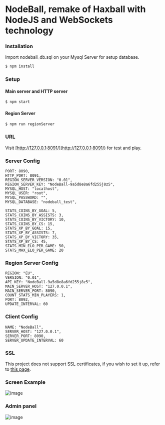 # NodeBall, remake of Haxball with NodeJS and WebSockets technology

### Installation
Import nodeball_db.sql on your Mysql Server for setup database.

```sh
$ npm install
```

### Setup

#### Main server and HTTP server
```sh
$ npm start
```

#### Region Server
```sh
$ npm run regionServer
```

### URL
Visit [http://127.0.0.1:8091/](http://127.0.0.1:8091/) for test and play. 

### Server Config
```
PORT: 8090,
HTTP_PORT: 8091,
REGION_SERVER_VERSION: "0.01",
REGION_SERVER_KEY: "NodeBall-9a5d8e8a6fd255j8z5",
MYSQL_HOST: "localhost",
MYSQL_USER: "root",
MYSQL_PASSWORD: "",
MYSQL_DATABASE: "nodeball_test",

STATS_COINS_BY_GOAL: 5,
STATS_COINS_BY_ASSISTS: 3,
STATS_COINS_BY_VICTORY: 10,
STATS_COINS_BY_CS: 15,
STATS_XP_BY_GOAL: 15,
STATS_XP_BY_ASSISTS: 7,
STATS_XP_BY_VICTORY: 35,
STATS_XP_BY_CS: 45,
STATS_MIN_ELO_PER_GAME: 50,
STATS_MAX_ELO_PER_GAME: 20
```

### Region Server Config
```
REGION: "EU",
VERSION: "0.01",
API_KEY: "NodeBall-9a5d8e8a6fd255j8z5",
MAIN_SERVER_HOST: "127.0.0.1",
MAIN_SERVER_PORT: 8090,
COUNT_STATS_MIN_PLAYERS: 1,
PORT: 8092,
UPDATE_INTERVAL: 60
```

### Client Config
```
NAME: "NodeBall",
SERVER_HOST: "127.0.0.1",
SERVER_PORT: 8090,
SERVER_UPDATE_INTERVAL: 60
```

### SSL
This project does not support SSL certificates, if you wish to set it up, refer to [this page](https://github.com/websockets/ws#external-https-server).

### Screen Example
![image](https://i.imgur.com/IouXwYo.gif)

### Admin panel 
![image](https://i.imgur.com/DK1sHzU.gif)